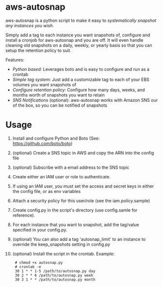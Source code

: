 aws-autosnap
=================
aws-autosnap is a python script to make it easy to *systematically snapshot any instances you wish*. 

Simply add a tag to each instance you want snapshots of, configure and install a cronjob for aws-autosnap and you are off. It will even handle cleaning old snapshots on a daily, weekly, or yearly basis so that you can setup the retention policy to suit.

Features:
- *Python based*: Leverages boto and is easy to configure and run as a crontab
- *Simple tag system*: Just add a customizable tag to each of your EBS volumes you want snapshots of
- *Configure retention policy*: Configure how many days, weeks, and months worth of snapshots you want to retain
- *SNS Notifications* (optional): aws-autosnap works with Amazon SNS our of the box, so you can be notified of snapshots

Usage
==========
1. Install and configure Python and Boto (See: https://github.com/boto/boto)
2. (optional) Create a SNS topic in AWS and copy the ARN into the config file
3. (optional) Subscribe with a email address to the SNS topic
4. Create either an IAM user or role to authenticate.
  1. If using an IAM user, you must set the access and secret keys in either the config file, or as env variables
  2. Attach a security policy for this user/role (see the iam.policy.sample)
5. Create config.py in the script's directory (use config.samle for reference).
6. For each instance that you want to snapshot, add the tag/value specified in your config.py.
  1. (optional) You can also add a tag 'autosnap_limit' to an instance to override the keep_snapshots setting in config.py
7. (optional) Install the script in the crontab. Example: 

		# chmod +x autosnap.py
		# crontab -e
		30 1 * * 1-5 /path/to/autosnap.py day
		30 2 * * 6 /path/to/autosnap.py week
		30 3 1 * * /path/to/autosnap.py month

